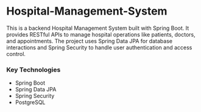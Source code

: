 # Hospital-Management-System
This is a backend Hospital Management System built with Spring Boot. It provides RESTful APIs to manage hospital operations like patients, doctors, and appointments. The project uses Spring Data JPA for database interactions and Spring Security to handle user authentication and access control.

### Key Technologies
- Spring Boot
- Spring Data JPA
- Spring Security
- PostgreSQL
